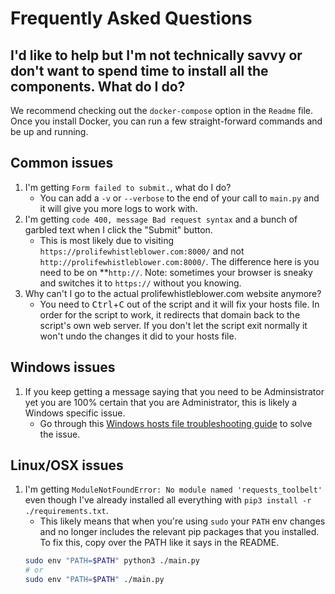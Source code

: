 # Frequently Asked Questions

## I'd like to help but I'm not technically savvy or don't want to spend time to install all the components. What do I do?

We recommend checking out the `docker-compose` option in the `Readme` file. Once you install Docker, you can run a few straight-forward commands and be up and running.

## Common issues

1. I'm getting `Form failed to submit.`, what do I do?
   - You can add a `-v` or `--verbose` to the end of your call to `main.py` and it will give you more logs to work with.
2. I'm getting `code 400, message Bad request syntax` and a bunch of garbled text when I click the "Submit" button.
   - This is most likely due to visiting `https://prolifewhistleblower.com:8000/` and not `http://prolifewhistleblower.com:8000/`. The difference here is you need to be on \*\*`http://`. Note: sometimes your browser is sneaky and switches it to `https://` without you knowing.
3. Why can't I go to the actual prolifewhistleblower.com website anymore?
   - You need to <kbd>Ctrl</kbd>+<kbd>C</kbd> out of the script and it will fix your hosts file. In order for the script to work, it redirects that domain back to the script's own web server. If you don't let the script exit normally it won't undo the changes it did to your hosts file.

## Windows issues

1. If you keep getting a message saying that you need to be Adminsistrator yet you are 100% certain that you are Administrator, this is likely a Windows specific issue.
   - Go through this [Windows hosts file troubleshooting guide](https://windowsreport.com/access-denied-hosts-windows-10/) to solve the issue.

## Linux/OSX issues

1. I'm getting `ModuleNotFoundError: No module named 'requests_toolbelt'` even though I've already installed all everything with `pip3 install -r ./requirements.txt`.
   - This likely means that when you're using `sudo` your `PATH` env changes and no longer includes the relevant pip packages that you installed. To fix this, copy over the PATH like it says in the README.
   ```bash
   sudo env "PATH=$PATH" python3 ./main.py
   # or
   sudo env "PATH=$PATH" ./main.py
   ```
